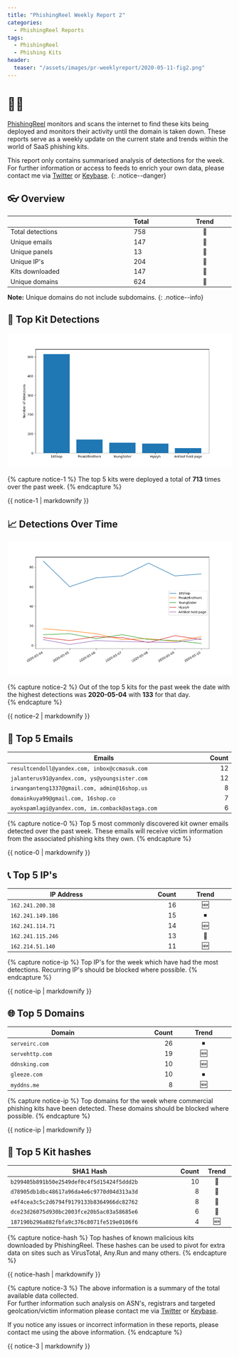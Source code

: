 ```yaml
---
title: "PhishingReel Weekly Report 2"
categories:
  - PhishingReel Reports
tags:
  - PhishingReel
  - Phishing Kits
header: 
  teaser: "/assets/images/pr-weeklyreport/2020-05-11-fig2.png"
---
```


<style>
table {
    display:table;
    width:100%;
}
</style>

# 👋🤖
[PhishingReel](https://twitter.com/phishingreel) monitors and scans the internet to find these kits being deployed and monitors their activity until the domain is taken down. These reports serve as a weekly update on the current state and trends within the world of SaaS phishing kits.

This report only contains summarised analysis of detections for the week. For further information or access to feeds to enrich your own data, please contact me via [Twitter](https://twitter.com/sysgoblin) or [Keybase](https://keybase.com/sysg0blin).
{: .notice--danger}

## 👓 Overview

| |Total|Trend|
|---|:---|:---:|
| Total detections | 758 | 🔼 |
| Unique emails | 147 | 🔽 |
| Unique panels | 13 | 🔽 |
| Unique IP's | 204 | 🔽 |
| Kits downloaded | 147 | 🔼 |
| Unique domains | 624 | 🔽 |


**Note:** Unique domains do not include subdomains.
{: .notice--info}

## 🔎 Top Kit Detections
![top kits graph](/assets/images/pr-weeklyreport/2020-05-11-fig1.png)

{% capture notice-1 %}
The top 5 kits were deployed a total of **713** times over the past week.
{% endcapture %}

<div class="notice--info">
  {{ notice-1 | markdownify }}
</div>

## 📈 Detections Over Time
![detections ot graph](/assets/images/pr-weeklyreport/2020-05-11-fig2.png)

{% capture notice-2 %}
Out of the top 5 kits for the past week the date with the highest detections was **2020-05-04** with **133** for that day.  
{% endcapture %}

<div class="notice--info">
  {{ notice-2 | markdownify }}
</div>

## 📧 Top 5 Emails

|Emails|Count|
|---|---:|
| `resultcendoll@yandex.com, inbox@ccmasuk.com` | 12 |
| `jalanterus91@yandex.com, ys@youngsister.com` | 12 |
| `irwanganteng1337@gmail.com, admin@16shop.us` | 8 |
| `domainkuya99@gmail.com, 16shop.co` | 7 |
| `ayokspamlagi@yandex.com, im.comback@astaga.com` | 6 |


{% capture notice-0 %}
Top 5 most commonly discovered kit owner emails detected over the past week. These emails will receive victim information from the associated phishing kits they own.
{% endcapture %}

<div class="notice--info">
  {{ notice-0 | markdownify }}
</div>

## 📞 Top 5 IP's

|IP Address|Count|Trend|
|---|---:|:---:|
| `162.241.200.38` | 16 | 🆕 |
| `162.241.149.186` | 15 | ⏹ |
| `162.241.114.71` | 14 | 🆕 |
| `162.241.115.246` | 13 | 🔽 |
| `162.214.51.140` | 11 | 🆕 |


{% capture notice-ip %}
Top IP's for the week which have had the most detections. Recurring IP's should be blocked where possible.
{% endcapture %}

<div class="notice--info">
  {{ notice-ip | markdownify }}
</div>

## 🌐 Top 5 Domains

|Domain|Count|Trend|
|---|---:|:---:|
|`serveirc.com`|26|⏹|
|`servehttp.com`|19|🆕|
|`ddnsking.com`|10|🆕|
|`gleeze.com`|10|⏹|
|`myddns.me`|8|🆕|


{% capture notice-ip %}
Top domains for the week where commercial phishing kits have been detected. These domains should be blocked where possible.
{% endcapture %}

<div class="notice--info">
  {{ notice-ip | markdownify }}
</div>

## 🔢 Top 5 Kit hashes

|SHA1 Hash|Count|Trend|
|---|---:|:---:|
| `b299405b891b50e2549def0c4f5d15424f5ddd2b` | 10 |🔼|
| `d78905db1dbc48617a96da4e6c9770d04d313a3d` | 8 |🔼|
| `e4f4cea3c5c2d6794f9179133b8364966dc82762` | 8 |🔽|
| `dce23d26075d930bc2003fce20b5ac03a58685e6` | 6 |🔽|
| `187190b296a882fbfa9c376c8071fe519e0106f6` | 4 |🆕|


{% capture notice-hash %}
Top hashes of known malicious kits downloaded by PhishingReel. These hashes can be used to pivot for extra data on sites such as VirusTotal, Any.Run and many others.
{% endcapture %}

<div class="notice--info">
  {{ notice-hash | markdownify }}
</div>

{% capture notice-3 %}
The above information is a summary of the total available data collected.  
For further information such analysis on ASN's, registrars and targeted geolcation/victim information please contact me via [Twitter](https://twitter.com/sysgoblin) or [Keybase](https://keybase.com/sysg0blin).

If you notice any issues or incorrect information in these reports, please contact me using the above information.
{% endcapture %}

<div class="notice">
  {{ notice-3 | markdownify }}
</div>